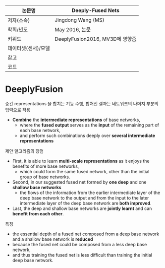|논문명 |Deeply-Fused Nets |
| --- | --- |
| 저자\(소속\) | Jingdong Wang \(MS\) |
| 학회/년도 | May 2016, [논문](https://arxiv.org/abs/1605.07716) |
| 키워드 |DeeplyFusion2016, MV3D에 영향줌 |
| 데이터셋(센서)/모델 | |
| 참고 | |
| 코드 | |

#  DeeplyFusion

중간 representations 을 합치는 기능 수행, 합쳐진 결과는 네트워크의 나머지 부분의 입력으로 작용 
- **Combine** the **intermediate representations** of base networks, 
	- where the **fused output** serves as the **input** of the remaining part of each base network, 
	- and perform such combinations deeply over **several intermediate representations**

제안 알고리즘의 장점 
- First, it is able to learn **multi-scale representations** as it enjoys the benefits of more base networks, 
	- which could form the same fused network, other than the initial group of base networks. 
- Second, in our suggested fused net formed by **one deep** and one **shallow base networks**
	- the flows of the information from the earlier intermediate layer of the deep base network to the output and from the input to the later intermediate layer of the deep base network are **both improved**. 
- Last, the deep and shallow base networks are **jointly learnt** and can **benefit from each other**. 

특징 
- the essential depth of a fused net composed from a deep base network and a shallow base network is **reduced**
- because the fused net could be composed from a less deep base network, 
- and thus training the fused net is less difficult than training the initial deep base network.


<!--stackedit_data:
eyJoaXN0b3J5IjpbLTEzNjUzOTY3NDRdfQ==
-->